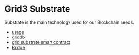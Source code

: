 # Grid3 Substrate

Substrate is the main technology used for our Blockchain needs.

- [usage](substrate_usage)
- [griddb](griddb)
- [grid substrate smart contract](grid_substrate_contract)
- [Bridge](grid_substrate_bridge) 